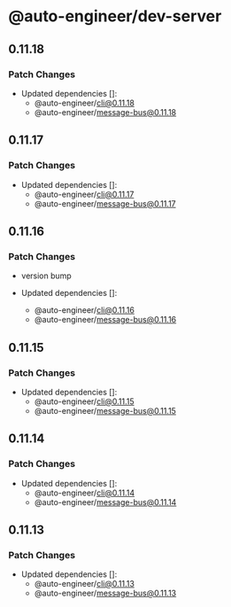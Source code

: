 # @auto-engineer/dev-server

## 0.11.18

### Patch Changes

- Updated dependencies []:
  - @auto-engineer/cli@0.11.18
  - @auto-engineer/message-bus@0.11.18

## 0.11.17

### Patch Changes

- Updated dependencies []:
  - @auto-engineer/cli@0.11.17
  - @auto-engineer/message-bus@0.11.17

## 0.11.16

### Patch Changes

- version bump

- Updated dependencies []:
  - @auto-engineer/cli@0.11.16
  - @auto-engineer/message-bus@0.11.16

## 0.11.15

### Patch Changes

- Updated dependencies []:
  - @auto-engineer/cli@0.11.15
  - @auto-engineer/message-bus@0.11.15

## 0.11.14

### Patch Changes

- Updated dependencies []:
  - @auto-engineer/cli@0.11.14
  - @auto-engineer/message-bus@0.11.14

## 0.11.13

### Patch Changes

- Updated dependencies []:
  - @auto-engineer/cli@0.11.13
  - @auto-engineer/message-bus@0.11.13
